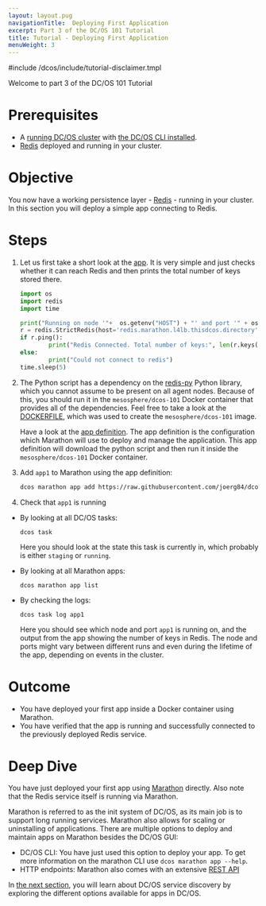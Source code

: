 ```yaml
---
layout: layout.pug
navigationTitle:  Deploying First Application
excerpt: Part 3 of the DC/OS 101 Tutorial
title: Tutorial - Deploying First Application
menuWeight: 3
---
```


#include /dcos/include/tutorial-disclaimer.tmpl

Welcome to part 3 of the DC/OS 101 Tutorial


# Prerequisites
* A [running DC/OS cluster](/dcos/1.12/tutorials/dcos-101/cli/) with [the DC/OS CLI installed](/dcos/1.12/tutorials/dcos-101/cli/).
* [Redis](/dcos/1.12/tutorials/dcos-101/redis-package/) deployed and running in your cluster.


# Objective
You now have a working persistence layer - [Redis](https://redislabs.com/) - running in your cluster.
In this section you will deploy a simple app connecting to Redis.

# Steps
1. Let us first take a short look at the [app](https://raw.githubusercontent.com/joerg84/dcos-101/master/app1/app1.py). It is very simple and just checks whether it can reach Redis and then prints the total number of keys stored there.

    ```python
    import os
    import redis
    import time

    print("Running on node '"+  os.getenv("HOST") + "' and port '" + os.getenv("PORT0"))
    r = redis.StrictRedis(host='redis.marathon.l4lb.thisdcos.directory', port=6379, db=0)
    if r.ping():
            print("Redis Connected. Total number of keys:", len(r.keys()))
    else:
            print("Could not connect to redis")
    time.sleep(5)
    ```
1. The Python script has a dependency on the [redis-py](https://pypi.python.org/pypi/redis) Python library, which you cannot assume to be present on all agent nodes. Because of this, you should run it in the `mesosphere/dcos-101` Docker container that provides all of the dependencies. Feel free to take a look at the [DOCKERFILE](https://github.com/joerg84/dcos-101/blob/master/app1/DOCKERFILE), which was used to create the `mesosphere/dcos-101` image.

    Have a look at the [app definition](https://raw.githubusercontent.com/joerg84/dcos-101/master/app1/app1.json). The app definition is the configuration which Marathon will use to deploy and manage the application. This app definition will download the python script and then run it inside the `mesosphere/dcos-101` Docker container.
1. Add `app1` to Marathon using the app definition: 
  
    ```bash
    dcos marathon app add https://raw.githubusercontent.com/joerg84/dcos-101/master/app1/app1.json
    ```
1. Check that `app1` is running 

  * By looking at all DC/OS tasks: 

    ```
    dcos task
    ```
    Here you should look at the state this task is currently in, which probably is either `staging` or `running`.
      
  * By looking at all Marathon apps:

    ```
    dcos marathon app list
    ```

  * By checking the logs: 

    ```
    dcos task log app1
    ```
    Here you should see which node and port `app1` is running on, and the output from the app showing the number of keys in Redis. The node and ports  might vary between different runs and even during the lifetime of the app, depending on events in the cluster.

# Outcome
- You have deployed your first app inside a Docker container using Marathon.
- You have verified that the app is running and successfully connected to the previously deployed Redis service.

# Deep Dive
You have just deployed your first app using [Marathon](https://mesosphere.github.io/marathon/) directly. Also note that the Redis service itself is running via Marathon.

Marathon is referred to as the init system of DC/OS, as its main job is to support long running services.
Marathon also allows for scaling or uninstalling of applications.
There are multiple options to deploy and maintain apps on Marathon besides the DC/OS GUI:

* DC/OS CLI: You have just used this option to deploy your app. To get more information on the marathon CLI use `dcos marathon app --help`.
* HTTP endpoints: Marathon also comes with an extensive [REST API](http://mesosphere.github.io/marathon/api-console/index.html)

In [the next section](/dcos/1.12/tutorials/dcos-101/service-discovery/), you will learn about DC/OS service discovery by exploring the different options available for apps in DC/OS.